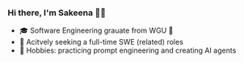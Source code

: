 ### Hi there, I'm Sakeena 👋🏽

 - 🎓 Software Engineering grauate from WGU 🦉
 - 💼 Acitvely seeking a full-time SWE (related) roles
 - 🤖 Hobbies: practicing prompt engineering and creating AI agents
